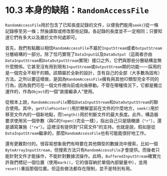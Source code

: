 # 10.3 本身的缺陷：`RandomAccessFile`

`RandomAccessFile`用於包含了已知長度記錄的文件，以便我們能用`seek(`)從一條記錄移至另一條；然後讀取或修改那些記錄。各記錄的長度並不一定相同；只要知道它們有多大以及置於文件何處即可。

首先，我們有點難以相信`RandomAccessFile`不屬於`InputStream`或者`OutputStream`分層結構的一部分。除了恰巧實現了`DataInput`以及`DataOutput`（這兩者亦由`DataInputStream`和`DataOutputStream`實現）接口之外，它們與那些分層結構並無什麼關係。它甚至沒有用到現有`InputStream`或`OutputStream`類的功能——採用的是一個完全不相干的類。該類屬於全新的設計，含有自己的全部（大多數為固有）方法。之所以要這樣做，是因為`RandomAccessFile`擁有與其他IO類型完全不同的行為，因為我們可在一個文件裡向前或向後移動。不管在哪種情況下，它都是獨立運作的，作為`Object`的一個“直接繼承人”使用。

從根本上說，`RandomAccessFile`類似`DataInputStream`和`DataOutputStream`的聯合使用。其中，`getFilePointer()`用於瞭解當前在文件的什麼地方，`seek()`用於移至文件內的一個新地點，而`length()`用於判斷文件的最大長度。此外，構造器要求使用另一個參數（與C的`fopen()`完全一樣），指出自己只是隨機讀（`"r"`），還是讀寫兼施（`"rw"`）。這裡沒有提供對“只寫文件”的支持。也就是說，假如是從`DataInputStream`繼承的，那麼`RandomAccessFile`也有可能能很好地工作。

還有更難對付的。很容易想象我們有時要在其他類型的數據流中搜索，比如一個`ByteArrayInputStream`，但搜索方法只有`RandomAccessFile`才會提供。而後者只能針對文件才能操作，不能針對數據流操作。此時，`BufferedInputStream`確實允許我們標記一個位置（使用`mark()`，它的值容納於單個內部變量中），並用`reset()`重設那個位置。但這些做法都存在限制，並不是特別有用。
